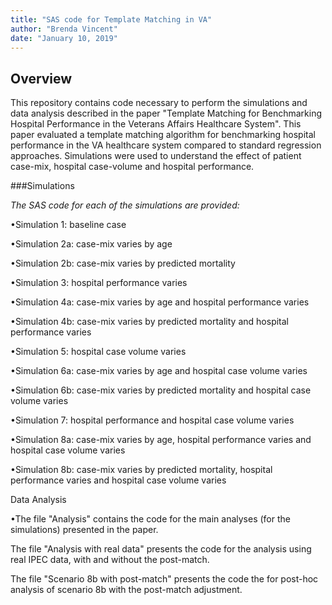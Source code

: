 ```yaml
---
title: "SAS code for Template Matching in VA" 
author: "Brenda Vincent"
date: "January 10, 2019"
---
```


## Overview

This repository contains code necessary to perform the simulations and data analysis described in the paper "Template Matching for Benchmarking Hospital Performance in the Veterans Affairs Healthcare System". 
This paper evaluated a template matching algorithm for benchmarking hospital performance in the VA healthcare system compared to standard regression approaches. Simulations were used to understand the effect 
of patient case-mix, hospital case-volume and hospital performance.

###Simulations

*The SAS code for each of the simulations are provided:*

•Simulation 1: baseline case

•Simulation 2a: case-mix varies by age

•Simulation 2b: case-mix varies by predicted mortality

•Simulation 3: hospital performance varies

•Simulation 4a: case-mix varies by age and hospital performance varies

•Simulation 4b: case-mix varies by predicted mortality and hospital performance varies

•Simulation 5: hospital case volume varies

•Simulation 6a: case-mix varies by age and hospital case volume varies

•Simulation 6b: case-mix varies by predicted mortality and hospital case volume varies

•Simulation 7: hospital performance and hospital case volume varies

•Simulation 8a: case-mix varies by age, hospital performance varies and hospital case volume varies

•Simulation 8b: case-mix varies by predicted mortality, hospital performance varies and hospital case volume varies


Data Analysis

•The file "Analysis" contains the code for the main analyses (for the simulations) presented in the paper.

The file "Analysis with real data" presents the code for the analysis using real IPEC data, with and without the post-match.

The file "Scenario 8b with post-match" presents the code the for post-hoc analysis of scenario 8b with the post-match adjustment.
